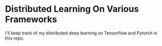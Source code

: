 # Distributed Learning On Various Frameworks

I'll keep track of my distributed deep learning on Tensorflow and Pytorch in this repo.
